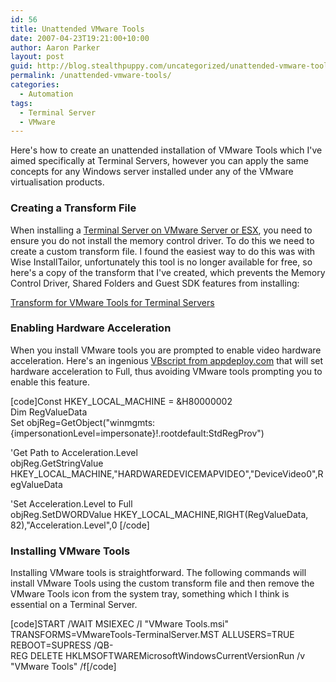 ```yaml
---
id: 56
title: Unattended VMware Tools
date: 2007-04-23T19:21:00+10:00
author: Aaron Parker
layout: post
guid: http://blog.stealthpuppy.com/uncategorized/unattended-vmware-tools
permalink: /unattended-vmware-tools/
categories:
  - Automation
tags:
  - Terminal Server
  - VMware
---
```

Here's how to create an unattended installation of VMware Tools which I've aimed specifically at Terminal Servers, however you can apply the same concepts for any Windows server installed under any of the VMware virtualisation products.

### Creating a Transform File

When installing a [Terminal Server on VMware Server or ESX](http://virtrix.blogspot.com/2007/03/vmware-best-practices-for-deploying.html), you need to ensure you do not install the memory control driver. To do this we need to create a custom transform file. I found the easiest way to do this was with Wise InstallTailor, unfortunately this tool is no longer available for free, so here's a copy of the transform that I've created, which prevents the Memory Control Driver, Shared Folders and Guest SDK features from installing:

[Transform for VMware Tools for Terminal Servers]({{site.baseurl}}/media/2007/04/VMwareTools-TerminalServer.mst)

### Enabling Hardware Acceleration

When you install VMware tools you are prompted to enable video hardware acceleration. Here's an ingenious [VBscript from appdeploy.com](http://www.appdeploy.com/packages/detail.asp?id=669) that will set hardware acceleration to Full, thus avoiding VMware tools prompting you to enable this feature.

[code]Const HKEY\_LOCAL\_MACHINE = &H80000002  
Dim RegValueData  
Set objReg=GetObject("winmgmts:{impersonationLevel=impersonate}!\.rootdefault:StdRegProv")

'Get Path to Acceleration.Level  
objReg.GetStringValue HKEY\_LOCAL\_MACHINE,"HARDWAREDEVICEMAPVIDEO","DeviceVideo0",RegValueData

'Set Acceleration.Level to Full  
objReg.SetDWORDValue HKEY\_LOCAL\_MACHINE,RIGHT(RegValueData, 82),"Acceleration.Level",0 [/code]

### Installing VMware Tools

Installing VMware tools is straightforward. The following commands will install VMware Tools using the custom transform file and then remove the VMware Tools icon from the system tray, something which I think is essential on a Terminal Server.

[code]START /WAIT MSIEXEC /I "VMware Tools.msi" TRANSFORMS=VMwareTools-TerminalServer.MST ALLUSERS=TRUE REBOOT=SUPRESS /QB-  
REG DELETE HKLMSOFTWAREMicrosoftWindowsCurrentVersionRun /v "VMware Tools" /f[/code]